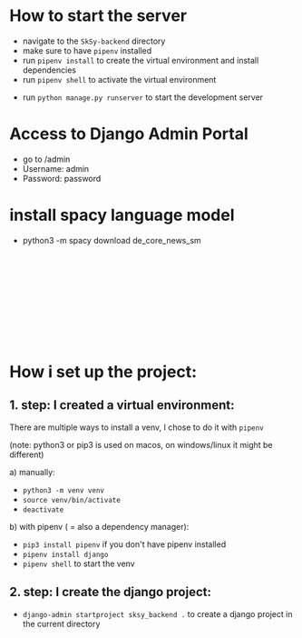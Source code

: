 # How to start the server

- navigate to the `SkSy-backend` directory
- make sure to have `pipenv` installed
- run `pipenv install` to create the virtual environment and install dependencies
- run `pipenv shell` to activate the virtual environment
<!-- - run `pipenv --venv` to get the path to your venv, then (in vs-code) search for 'select python interpreter' in the command palette and paste `YOURPATH/bin/python` on macos or `YOURPATH\bin\python` on windows (??) -->

- run `python manage.py runserver` to start the development server

# Access to Django Admin Portal

- go to /admin
- Username: admin
- Password: password

# install spacy language model

- python3 -m spacy download de_core_news_sm

<br>
<br>
<br>
<br>
<br>
<br>
<br>
<br>
<br>

# How i set up the project:

## 1. step: I created a virtual environment:

There are multiple ways to install a venv, I chose to do it with `pipenv`

(note: python3 or pip3 is used on macos, on windows/linux it might be different)

a) manually:

- `python3 -m venv venv`
- `source venv/bin/activate`
- `deactivate`

b) with pipenv ( = also a dependency manager):

- `pip3 install pipenv` if you don't have pipenv installed
- `pipenv install django`
- `pipenv shell` to start the venv

## 2. step: I create the django project:

- `django-admin startproject sksy_backend .` to create a django project in the current directory
